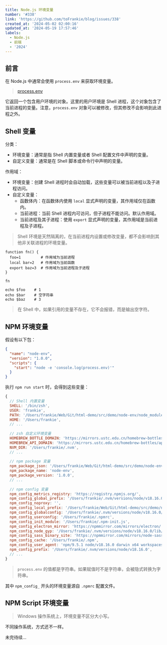 ```yaml
---
title: Node.js 环境变量
number: '#338'
link: 'https://github.com/toFrankie/blog/issues/338'
created_at: '2024-05-02 02:00:16'
updated_at: '2024-05-19 17:57:46'
labels:
  - Node.js
  - 前端
  - '2024'
---
```

## 前言

在 Node.js 中通常会使用 `process.env` 来获取环境变量。

> [process.env](https://nodejs.org/docs/v20.12.1/api/process.html#processenv)

它返回一个包含用户环境的对象。这里的用户环境是 Shell 进程，这个对象包含了当前进程的变量。注意，`process.env` 对象可以被修改，但其修改不会影响到此进程之外。

## Shell 变量

分类：

- 环境变量：通常是指 Shell 内置变量或者 Shell 配置文件中声明的变量。
- 自定义变量：通常是在 Shell 脚本或命令行中声明的变量。

作用域：

- 环境变量：创建 Shell 进程时会自动加载，这些变量可以被当前进程以及子进程访问。
- 自定义变量：
    - 函数体内：在函数体内使用 `local` 显式声明的变量，其作用域仅在函数内。
    - 当前进程：当前 Shell 进程内可访问，但子进程不能访问。默认作用域。
    - 当前进程及其子进程：使用 `export` 显式声明的变量，其作用域是当前进程及子进程。 

> Shell 环境是天然隔离的，在当前进程内设置或修改变量，都不会影响到其他非关联进程的环境变量。

```shell
function fn() {
  foo=1         # 作用域为当前进程
  local bar=2   # 作用域为当前函数
  export baz=3  # 作用域为当前进程及子进程
}

fn

echo $foo    # 1
echo $bar    # 空字符串
echo $baz    # 3
```

> 在 Shell 中，如果引用的变量不存在，它不会报错，而是输出空字符。

## NPM 环境变量

假设有以下包：

```json
{
  "name": "node-env",
  "version": "1.0.0",
  "scripts": {
    "start": "node -e 'console.log(process.env)'"
  }
}
```

执行 `npm run start` 时，会得到这些变量：

```js
{
  // Shell 内置变量
  SHELL: '/bin/zsh',
  USER: 'frankie',
  PATH: '/Users/frankie/Web/Git/html-demo/src/demo/node-env/node_modules/.bin:/usr/local/sbin:/opt/homebrew/bin:/opt/homebrew/sbin:/usr/local/bin',
  HOME: '/Users/frankie',
  // ...
  
  // zsh 自定义环境变量
  HOMEBREW_BOTTLE_DOMAIN: 'https://mirrors.ustc.edu.cn/homebrew-bottles/bottles',
  HOMEBREW_API_DOMAIN: 'https://mirrors.ustc.edu.cn/homebrew-bottles/api',
  NVM_DIR: '/Users/frankie/.nvm',
  // ...
  
  // npm package 变量
  npm_package_json: '/Users/frankie/Web/Git/html-demo/src/demo/node-env/package.json',
  npm_package_name: 'node-env',
  npm_package_version: '1.0.0',
  // ...
  
  // npm config 变量
  npm_config_metrics_registry: 'https://registry.npmjs.org/',
  npm_config_global_prefix: '/Users/frankie/.nvm/versions/node/v18.16.0',
  npm_config_noproxy: '',
  npm_config_local_prefix: '/Users/frankie/Web/Git/html-demo/src/demo/node-env',
  npm_config_globalconfig: '/Users/frankie/.nvm/versions/node/v18.16.0/etc/npmrc',
  npm_config_userconfig: '/Users/frankie/.npmrc',
  npm_config_init_module: '/Users/frankie/.npm-init.js',
  npm_config_electron_mirror: 'https://npmmirror.com/mirrors/electron/',
  npm_config_node_gyp: '/Users/frankie/.nvm/versions/node/v18.16.0/lib/node_modules/npm/node_modules/node-gyp/bin/node-gyp.js',
  npm_config_sass_binary_site: 'https://npmmirror.com/mirrors/node-sass',
  npm_config_cache: '/Users/frankie/.npm',
  npm_config_user_agent: 'npm/9.5.1 node/v18.16.0 darwin x64 workspaces/false',
  npm_config_prefix: '/Users/frankie/.nvm/versions/node/v18.16.0',
  // ...
}
```
> `process.env` 的值都是字符串。如果赋值时不是字符串，会被隐式转换为字符串。

其中 `npm_config_` 开头的环境变量源自 `.npmrc` 配置文件。



## NPM Script 环境变量

> Windows 操作系统上，环境变量不区分大小写。

不同操作系统，方式还不一样。


<!--

## NODE_ENV 是什么？

按环境区分 API、跨端构建工具的条件编译等都是很常见的应用场景。

那么，

- `NODE_ENV` 是什么？
- `NODE_ENV` 从哪里来？
- `NODE_ENV` 如何定义？

> [process.env](https://nodejs.org/docs/v20.12.1/api/process.html#processenv)

> `NODE_ENV` 只是 `process.env` 里一个算是约定俗成的变量罢了，常用于区分开发/生产模式。有点像 git remote 里的 origin 那味道。

`process.env` 返回一个包含用户环境的对象。换句话说，它里面包含了当前 Shell 进程的变量，所以 `process.env.PATH` 和 `echo $PATH` 的结果是一样的。

但反过来，新增/修改了 `process.env` 某个属性的值不会影响到 Shell 进程内的变量。比如，在 Node 脚本内设置 `process.env.FOO` 的值，但 `echo $FOO` 并没有得到值 `BAR`。

```shell
$ node -e 'process.env.FOO = "BAR"; console.log(process.env.FOO)' && echo $FOO
BAR


```

> 在 Shell 中，如果引用的变量不存在，它不会报错，而是输出空字符。


### Shell 变量

在 Shell 里，使用 `env` 命令可以查看当前进程的变量。

```ini
USER=frankie
SHELL=/bin/zsh
HOME=/Users/frankie
_=/usr/bin/env
```

这些在 Node 脚本中可以通过 `process.env` 获取到。

```js
{
  USER: 'frankie',
  SHELL: '/bin/zsh',
  HOME: '/Users/frankie',
  _: '/Users/frankie/.nvm/versions/node/v18.16.1/bin/node'
}
```
-->


未完待续...
